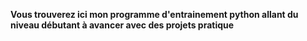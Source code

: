 **Vous trouverez ici mon programme d'entrainement python allant du niveau débutant à avancer avec des projets pratique**
